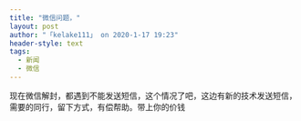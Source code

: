 ```yaml
---
title: "微信问题，"
layout: post
author: "「kelake111」 on 2020-1-17 19:23"
header-style: text
tags:
  - 新闻
  - 微信
---
```


<head></head>
<body>
  现在微信解封，都遇到不能发送短信，这个情况了吧，这边有新的技术发送短信，需要的同行，留下方式，有偿帮助。带上你的价钱
</body>


